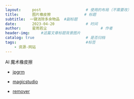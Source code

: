 ```yaml
---
layout:     post   				    # 使用的布局（不需要改）
title:      图片橡皮擦 				# 标题 
subtitle:  一键消除多余物品  #副标题
date:       2023-04-20 				# 时间
author:     星雨若尘 						# 作者
header-img:  	#这篇文章标题背景图片
catalog: true 						# 是否归档
tags:								#标签
    - 资源-网站
---
```


AI 魔术橡皮擦

- [jpgrm](https://jpgrm.com/)


- [magicstudio](https://magicstudio.com/zh/magiceraser)


- [remover](https://remover.zmo.ai/)
